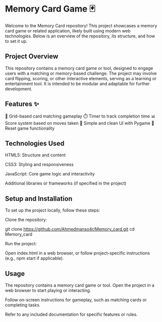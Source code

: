 # Memory Card Game 🃏

Welcome to the Memory Card repository! This project showcases a memory card game or related application, likely built using modern web technologies. Below is an overview of the repository, its structure, and how to set it up.


## Project Overview

This repository contains a memory card game or tool, designed to engage users with a matching or memory-based challenge. The project may involve card flipping, scoring, or other interactive elements, serving as a learning or entertainment tool. It is intended to be modular and adaptable for further development.

## Features ✨
🎲 Grid-based card matching gameplay
⏱️ Timer to track completion time
📊 Score system based on moves taken
🎨 Simple and clean UI with Pygame
🔄 Reset game functionality

## Technologies Used





HTML5: Structure and content



CSS3: Styling and responsiveness



JavaScript: Core game logic and interactivity



Additional libraries or frameworks (if specified in the project)

## Setup and Installation

To set up the project locally, follow these steps:





Clone the repository:

git clone https://github.com/Ahmedmanso4r/Memory_card.git
cd Memory_card


Run the project:





Open index.html in a web browser, or follow project-specific instructions (e.g., npm start if applicable).

## Usage





The repository contains a memory card game or tool. Open the project in a web browser to start playing or interacting.



Follow on-screen instructions for gameplay, such as matching cards or completing tasks.



Refer to any included documentation for specific features or rules.
